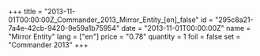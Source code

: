 +++
title = "2013-11-01T00:00:00Z_Commander_2013_Mirror_Entity_[en]_false"
id = "295c8a21-7a4e-42cb-9420-9e59a1b75954"
date = "2013-11-01T00:00:00Z"
name = "Mirror Entity"
lang = ["en"]
price = "0.78"
quantity = 1
foil = false
set = "Commander 2013"
+++
